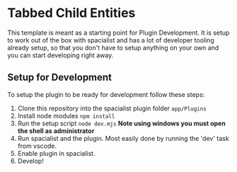 # Tabbed Child Entities

This template is meant as a starting point for Plugin Development. It is setup to work out of the box with spacialist and has a lot of developer tooling already setup, so that you don't have to setup anything on your own and you can start developing right away.

## Setup for Development

To setup the plugin to be ready for development follow these steps:

1. Clone this repository into the spacialist plugin folder `app/Plugins`
2. Install node modules `npm install`
2. Run the setup script `node dev.mjs` **Note using windows you must open the shell as administrator**
2. Run spacialist and the plugin. Most easily done by running the 'dev' task from vscode.
2. Enable plugin in spacialist.
2. Develop!


